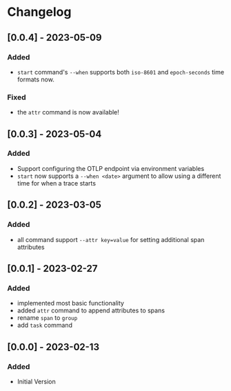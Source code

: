 # Changelog

## [0.0.4] - 2023-05-09

### Added

* `start` command's `--when` supports both `iso-8601` and `epoch-seconds` time formats now.

### Fixed

* the `attr` command is now available!

## [0.0.3] - 2023-05-04

### Added

* Support configuring the OTLP endpoint via environment variables
* `start` now supports a `--when <date>` argument to allow using a different time for when a trace starts

## [0.0.2] - 2023-03-05

### Added

* all command support `--attr key=value` for setting additional span attributes

## [0.0.1] - 2023-02-27

### Added

- implemented most basic functionality
- added `attr` command to append attributes to spans
- rename `span` to `group`
- add `task` command

## [0.0.0] - 2023-02-13

### Added

- Initial Version
